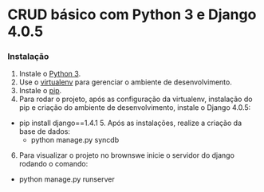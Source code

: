 # CRUD básico com Python 3 e  Django 4.0.5
### Instalação
1. Instale o [Python 3](https://www.python.org/).
2. Use o [virtualenv](https://virtualenv.pypa.io/en/latest/) para gerenciar o ambiente de desenvolvimento.
3. Instale o [pip](https://pypi.org/project/pip/).
4. Para rodar o projeto, após as configuração da virtualenv, instalação do pip e criação do ambiente de desenvolvimento, instale o Django 4.0.5:
* pip install django==1.4.1
  5. Após as instalações, realize a criação da base de dados:
   * python manage.py syncdb
6. Para visualizar o projeto no brownswe inicie o servidor do django rodando o comando:
* python manage.py runserver